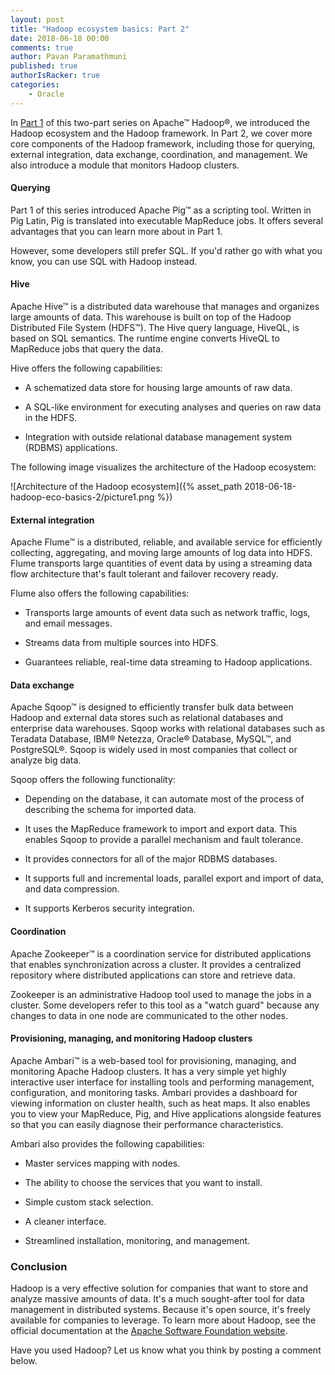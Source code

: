 ```yaml
---
layout: post
title: "Hadoop ecosystem basics: Part 2"
date: 2018-06-18 00:00
comments: true
author: Pavan Paramathmuni
published: true
authorIsRacker: true
categories:
    - Oracle
---
```


In [Part 1](https://developer.rackspace.com/blog/hadoop-eco-basics-1/) of this
two-part series on Apache&trade; Hadoop&reg;, we introduced the Hadoop
ecosystem and the Hadoop framework. In Part 2, we cover more core components
of the Hadoop framework, including those for querying, external integration,
data exchange, coordination, and management. We also introduce a module that
monitors Hadoop clusters.

<!-- more -->

#### Querying

Part 1 of this series introduced Apache Pig&trade; as a scripting tool.
Written in Pig Latin, Pig is translated into executable MapReduce jobs. It
offers several advantages that you can learn more about in Part 1.

However, some developers still prefer SQL. If you'd rather go with what you
know, you can use SQL with Hadoop instead.

#### Hive

Apache Hive&trade; is a distributed data warehouse that manages and organizes
large amounts of data. This warehouse is built on top of the Hadoop
Distributed File System (HDFS&trade;). The Hive query language, HiveQL, is
based on SQL semantics. The runtime engine converts HiveQL to MapReduce jobs
that query the data.

Hive offers the following capabilities:

* A schematized data store for housing large amounts of raw data.

* A SQL-like environment for executing analyses and queries on raw data in the
  HDFS.

* Integration with outside relational database management system (RDBMS)
  applications.

The following image visualizes the architecture of the Hadoop ecosystem:

![Architecture of the Hadoop ecosystem]({% asset_path 2018-06-18-hadoop-eco-basics-2/picture1.png %})

#### External integration

Apache Flume&trade; is a distributed, reliable, and available service for
efficiently collecting, aggregating, and moving large amounts of log data into
HDFS. Flume transports large quantities of event data by using a streaming data
flow architecture that's fault tolerant and failover recovery ready.

Flume also offers the following capabilities:

* Transports large amounts of event data such as network traffic, logs, and
  email messages.

* Streams data from multiple sources into HDFS.

* Guarantees reliable, real-time data streaming to Hadoop applications.

#### Data exchange

Apache Sqoop&trade; is designed to efficiently transfer bulk data between
Hadoop and external data stores such as relational databases and enterprise
data warehouses. Sqoop works with relational databases such as Teradata
Database, IBM&reg; Netezza, Oracle&reg; Database, MySQL&trade;, and
PostgreSQL&reg;. Sqoop is widely used in most companies that collect or
analyze big data.

Sqoop offers the following functionality:

* Depending on the database, it can automate most of the process of describing
  the schema for imported data.

* It uses the MapReduce framework to import and export data. This enables
  Sqoop to provide a parallel mechanism and fault tolerance.

* It provides connectors for all of the major RDBMS databases.

* It supports full and incremental loads, parallel export and import of data,
  and data compression.

* It supports Kerberos security integration.

#### Coordination

Apache Zookeeper&trade; is a coordination service for distributed applications
that enables synchronization across a cluster. It provides a centralized
repository where distributed applications can store and retrieve data.

Zookeeper is an administrative Hadoop tool used to manage the jobs in a
cluster. Some developers refer to this tool as a "watch guard" because any
changes to data in one node are communicated to the other nodes.

#### Provisioning, managing, and monitoring Hadoop clusters

Apache Ambari&trade; is a web-based tool for provisioning, managing, and
monitoring Apache Hadoop clusters. It has a very simple yet highly interactive
user interface for installing tools and performing management, configuration,
and monitoring tasks. Ambari provides a dashboard for viewing information on
cluster health, such as heat maps. It also enables you to view your MapReduce,
Pig, and Hive applications alongside features so that you can easily diagnose
their performance characteristics.

Ambari also provides the following capabilities:

* Master services mapping with nodes.

* The ability to choose the services that you want to install.

* Simple custom stack selection.

* A cleaner interface.

* Streamlined installation, monitoring, and management.

### Conclusion

Hadoop is a very effective solution for companies that want to store and
analyze massive amounts of data. It's a much sought-after tool for data
management in distributed systems. Because it's open source, it's freely
available for companies to leverage. To learn more about Hadoop, see the
official documentation at the [Apache Software Foundation website](http://hadoop.apache.org).

Have you used Hadoop? Let us know what you think by posting a comment below.
